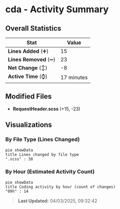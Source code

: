 # cda - Activity Summary 

## Overall Statistics

| Stat                   | Value                                                             |
| ---------------------- | ----------------------------------------------------------------- |
| **Lines Added** (➕)   | 15                                          |
| **Lines Removed** (➖) | 23                                        |
| **Net Change** (↕)    | -8                |
| **Active Time** (⌚)   | 17 minutes |


## Modified Files
- **RequestHeader.scss** (+15, -23)

## Visualizations

### By File Type (Lines Changed)

```mermaid
pie showData
title Lines changed by file type
".scss" : 38
```

### By Hour (Estimated Activity Count)

```mermaid
pie showData
title Coding activity by hour (count of changes)
"09h" : 14
```


> **Last Updated:** 04/03/2025, 09:32:42